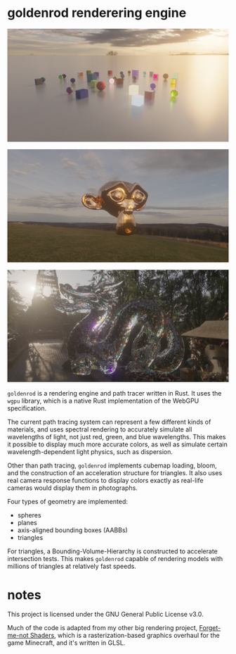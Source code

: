 # goldenrod renderering engine

![objects](https://github.com/ambrosia13/goldenrod/blob/main/screenshots/objects.png?raw=true)

![suzanne](https://github.com/ambrosia13/goldenrod/blob/main/screenshots/suzanne.png?raw=true)

![diamond dragon](https://github.com/ambrosia13/goldenrod/blob/main/screenshots/diamond_dragon.png?raw=true)

`goldenrod` is a rendering engine and path tracer written in Rust. It uses the `wgpu` library, which is a native Rust implementation of the WebGPU specification.

The current path tracing system can represent a few different kinds of materials, and uses spectral rendering to accurately simulate all wavelengths of light, not just red, green, and blue wavelengths. This makes it possible to display much more accurate colors, as well as simulate certain wavelength-dependent light physics, such as dispersion.

Other than path tracing, `goldenrod` implements cubemap loading, bloom, and the construction of an acceleration structure for triangles. It also uses real camera response functions to display colors exactly as real-life cameras would display them in photographs.

Four types of geometry are implemented:
- spheres
- planes
- axis-aligned bounding boxes (AABBs)
- triangles

For triangles, a Bounding-Volume-Hierarchy is constructed to accelerate intersection tests. This makes `goldenrod` capable of rendering models with millions of triangles at relatively fast speeds.

# notes

This project is licensed under the GNU General Public License v3.0.

Much of the code is adapted from my other big rendering project, [Forget-me-not Shaders](https://github.com/ambrosia13/ForgetMeNot-Shaders), which is a rasterization-based graphics overhaul for the game Minecraft, and it's written in GLSL.
